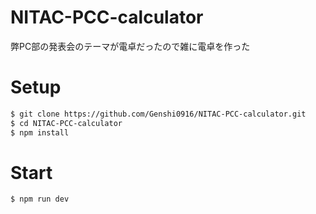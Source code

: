 # NITAC-PCC-calculator
 
弊PC部の発表会のテーマが電卓だったので雑に電卓を作った

# Setup
 
```bash
$ git clone https://github.com/Genshi0916/NITAC-PCC-calculator.git
$ cd NITAC-PCC-calculator
$ npm install
``` 
# Start

```bash
$ npm run dev
```
